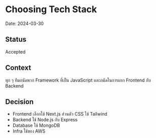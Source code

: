 # Choosing Tech Stack

Date: 2024-03-30

## Status

Accepted

## Context

ทุก ๆ ทีมถนัดพวก Framework ที่เป็น JavaScript และถนัดในการแยก Frontend กับ Backend

## Decision

- Frontend เลือกใช้ Next.js ส่วนตัว CSS ใช้ Tailwind
- Backend ใช้ Node.js กับ Express
- Database ใช้ MongoDB
- Infra ใช้ของ AWS
